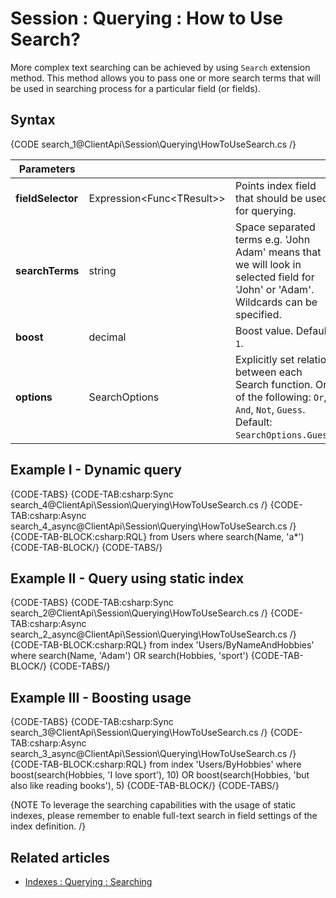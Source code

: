 # Session : Querying : How to Use Search?

More complex text searching can be achieved by using `Search` extension method. This method allows you to pass one or more search terms that will be used in searching process for a particular field (or fields).

## Syntax

{CODE search_1@ClientApi\Session\Querying\HowToUseSearch.cs /}

| Parameters | | |
| ------------- | ------------- | ----- |
| **fieldSelector** | Expression<Func&lt;TResult&gt;> | Points index field that should be used for querying. |
| **searchTerms** | string | Space separated terms e.g. 'John Adam' means that we will look in selected field for 'John' or 'Adam'. Wildcards can be specified. |
| **boost** | decimal | Boost value. Default: `1`. |
| **options** | SearchOptions | Explicitly set relation between each Search function. One of the following: `Or`, `And`, `Not`, `Guess`. Default: `SearchOptions.Guess`. |

## Example I - Dynamic query

{CODE-TABS}
{CODE-TAB:csharp:Sync search_4@ClientApi\Session\Querying\HowToUseSearch.cs /}
{CODE-TAB:csharp:Async search_4_async@ClientApi\Session\Querying\HowToUseSearch.cs /}
{CODE-TAB-BLOCK:csharp:RQL}
from Users 
where search(Name, 'a*')
{CODE-TAB-BLOCK/}
{CODE-TABS/}

## Example II - Query using static index

{CODE-TABS}
{CODE-TAB:csharp:Sync search_2@ClientApi\Session\Querying\HowToUseSearch.cs /}
{CODE-TAB:csharp:Async search_2_async@ClientApi\Session\Querying\HowToUseSearch.cs /}
{CODE-TAB-BLOCK:csharp:RQL}
from index 'Users/ByNameAndHobbies' 
where search(Name, 'Adam') OR search(Hobbies, 'sport')
{CODE-TAB-BLOCK/}
{CODE-TABS/}

## Example III - Boosting usage

{CODE-TABS}
{CODE-TAB:csharp:Sync search_3@ClientApi\Session\Querying\HowToUseSearch.cs /}
{CODE-TAB:csharp:Async search_3_async@ClientApi\Session\Querying\HowToUseSearch.cs /}
{CODE-TAB-BLOCK:csharp:RQL}
from index 'Users/ByHobbies' 
where boost(search(Hobbies, 'I love sport'), 10) OR boost(search(Hobbies, 'but also like reading books'), 5)
{CODE-TAB-BLOCK/}
{CODE-TABS/}

{NOTE To leverage the searching capabilities with the usage of static indexes, please remember to enable full-text search in field settings of the index definition. /}

## Related articles

- [Indexes : Querying : Searching](../../../indexes/querying/searching)

